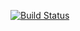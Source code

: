 [![Build Status](https://travis-ci.org/vindkaldr/libreplicator.svg?branch=master)](https://travis-ci.org/vindkaldr/libreplicator)
